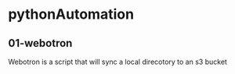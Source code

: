 # pythonAutomation

## 01-webotron
Webotron is a script that will sync a local direcotory to an s3 bucket
